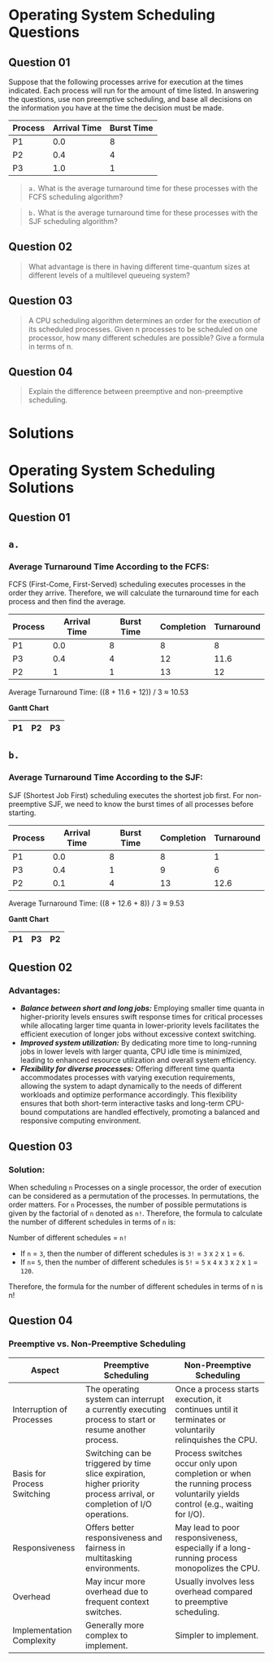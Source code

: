 # Operating System Scheduling Questions

## Question 01
Suppose that the following processes arrive for execution at the times indicated. Each process will run for the amount of time listed. In answering the questions, use non preemptive scheduling, and base all decisions on the information you have at the time the decision must be made.

| Process | Arrival Time | Burst Time |
| ------- | ------------ | ---------- |
| P1      | 0.0          | 8          |
| P2      | 0.4          | 4          |
| P3      | 1.0          | 1          |

> `a.` What is the average turnaround time for these processes with the FCFS scheduling algorithm?

> `b.` What is the average turnaround time for these processes with the SJF scheduling algorithm?

## Question 02
> What advantage is there in having different time-quantum sizes at different levels of a multilevel queueing system?

## Question 03
> A CPU scheduling algorithm determines an order for the execution of its scheduled processes. Given n processes to be scheduled on one processor, how many different schedules are possible? Give a formula in terms of n.

## Question 04
> Explain the difference between preemptive and non-preemptive scheduling.

# Solutions

# Operating System Scheduling Solutions

## Question 01

## `a.`
### Average Turnaround Time According to the FCFS:

FCFS (First-Come, First-Served) scheduling executes processes in the order they arrive. Therefore, we will calculate the turnaround time for each process and then find the average.

| Process | Arrival Time | Burst Time | Completion | Turnaround |
| ------- | ------------ | ---------- | ---------- | ---------- |
| P1      | 0.0          | 8          | 8          | 8          |
| P3      | 0.4          | 4          | 12         | 11.6       |
| P2      | 1            | 1          | 13         | 12         |

Average Turnaround Time: ((8 + 11.6 + 12)) / 3 ≈ 10.53

**Gantt Chart**

| P1 | P2 | P3 |
| -- | -- | -- |


## `b.`
### Average Turnaround Time According to the SJF:

SJF (Shortest Job First) scheduling executes the shortest job first. For non-preemptive SJF, we need to know the burst times of all processes before starting.

| Process | Arrival Time | Burst Time | Completion | Turnaround |
| ------- | ------------ | ---------- | ---------- | ---------- |
| P1      | 0.0          | 8          | 8          | 1          |
| P3      | 0.4          | 1          | 9          | 6          |
| P2      | 0.1          | 4          | 13         | 12.6       |

Average Turnaround Time: ((8 + 12.6 + 8)) / 3 ≈ 9.53

**Gantt Chart**

| P1 | P3 | P2 |
| -- | -- | -- |

## Question 02

### Advantages:

- _**Balance between short and long jobs:**_ Employing smaller time quanta in higher-priority levels ensures swift response times for critical processes while allocating larger time quanta in lower-priority levels facilitates the efficient execution of longer jobs without excessive context switching.
- _**Improved system utilization:**_ By dedicating more time to long-running jobs in lower levels with larger quanta, CPU idle time is minimized, leading to enhanced resource utilization and overall system efficiency.
- _**Flexibility for diverse processes:**_ Offering different time quanta accommodates processes with varying execution requirements, allowing the system to adapt dynamically to the needs of different workloads and optimize performance accordingly. This flexibility ensures that both short-term interactive tasks and long-term CPU-bound computations are handled effectively, promoting a balanced and responsive computing environment.

## Question 03

### Solution:

When scheduling `n` Processes on a single processor, the order of execution can be considered as a permutation of the processes. In permutations, the order matters. For `n` Processes, the number of possible permutations is given by the factorial of `n` denoted as `n!`. Therefore, the formula to calculate the number of different schedules in terms of `n` is:

Number of different schedules = `n!`

- If `n` = `3`, then the number of different schedules is `3!` = `3` x `2` x `1` = `6`.
- If `n`= `5`, then the number of different schedules is `5!` = `5` x `4` x `3` x `2` x `1` = `120`.

Therefore, the formula for the number of different schedules in terms of n is n!

## Question 04

### Preemptive vs. Non-Preemptive Scheduling

| Aspect                      | Preemptive Scheduling                                                                                                       | Non-Preemptive Scheduling                                                                                                       |
|-----------------------------|-----------------------------------------------------------------------------------------------------------------------------|----------------------------------------------------------------------------------------------------------------------------------|
| Interruption of Processes  | The operating system can interrupt a currently executing process to start or resume another process.                      | Once a process starts execution, it continues until it terminates or voluntarily relinquishes the CPU.                            |
| Basis for Process Switching | Switching can be triggered by time slice expiration, higher priority process arrival, or completion of I/O operations.      | Process switches occur only upon completion or when the running process voluntarily yields control (e.g., waiting for I/O).       |
| Responsiveness             | Offers better responsiveness and fairness in multitasking environments.                                                    | May lead to poor responsiveness, especially if a long-running process monopolizes the CPU.                                         |
| Overhead                   | May incur more overhead due to frequent context switches.                                                                   | Usually involves less overhead compared to preemptive scheduling.                                                                |
| Implementation Complexity  | Generally more complex to implement.                                                                                      | Simpler to implement.                                                                                                            |
